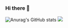 ### Hi there 👋

![Anurag's GitHub stats](https://github-readme-stats.vercel.app/api?username=JongMinCh0i&&show_icons=true&theme=tokyonight)
 <img src="http://mazandi.herokuapp.com/api?handle={imonlyone}&theme=warm"/>
